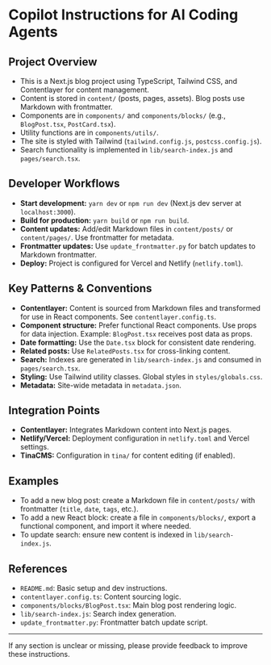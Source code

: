 # Copilot Instructions for AI Coding Agents

## Project Overview
- This is a Next.js blog project using TypeScript, Tailwind CSS, and Contentlayer for content management.
- Content is stored in `content/` (posts, pages, assets). Blog posts use Markdown with frontmatter.
- Components are in `components/` and `components/blocks/` (e.g., `BlogPost.tsx`, `PostCard.tsx`).
- Utility functions are in `components/utils/`.
- The site is styled with Tailwind (`tailwind.config.js`, `postcss.config.js`).
- Search functionality is implemented in `lib/search-index.js` and `pages/search.tsx`.

## Developer Workflows
- **Start development:** `yarn dev` or `npm run dev` (Next.js dev server at `localhost:3000`).
- **Build for production:** `yarn build` or `npm run build`.
- **Content updates:** Add/edit Markdown files in `content/posts/` or `content/pages/`. Use frontmatter for metadata.
- **Frontmatter updates:** Use `update_frontmatter.py` for batch updates to Markdown frontmatter.
- **Deploy:** Project is configured for Vercel and Netlify (`netlify.toml`).

## Key Patterns & Conventions
- **Contentlayer:** Content is sourced from Markdown files and transformed for use in React components. See `contentlayer.config.ts`.
- **Component structure:** Prefer functional React components. Use props for data injection. Example: `BlogPost.tsx` receives post data as props.
- **Date formatting:** Use the `Date.tsx` block for consistent date rendering.
- **Related posts:** Use `RelatedPosts.tsx` for cross-linking content.
- **Search:** Indexes are generated in `lib/search-index.js` and consumed in `pages/search.tsx`.
- **Styling:** Use Tailwind utility classes. Global styles in `styles/globals.css`.
- **Metadata:** Site-wide metadata in `metadata.json`.

## Integration Points
- **Contentlayer:** Integrates Markdown content into Next.js pages.
- **Netlify/Vercel:** Deployment configuration in `netlify.toml` and Vercel settings.
- **TinaCMS:** Configuration in `tina/` for content editing (if enabled).

## Examples
- To add a new blog post: create a Markdown file in `content/posts/` with frontmatter (`title`, `date`, `tags`, etc.).
- To add a new React block: create a file in `components/blocks/`, export a functional component, and import it where needed.
- To update search: ensure new content is indexed in `lib/search-index.js`.

## References
- `README.md`: Basic setup and dev instructions.
- `contentlayer.config.ts`: Content sourcing logic.
- `components/blocks/BlogPost.tsx`: Main blog post rendering logic.
- `lib/search-index.js`: Search index generation.
- `update_frontmatter.py`: Frontmatter batch update script.

---

If any section is unclear or missing, please provide feedback to improve these instructions.
